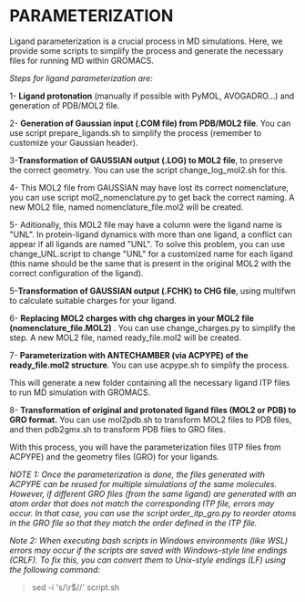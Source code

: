 # PARAMETERIZATION

Ligand parameterization is a crucial process in MD simulations. Here, we provide some scripts to simplify the process and generate the necessary files for running MD within GROMACS. 

*Steps for ligand parameterization are:*

1- **Ligand protonation** (manually if possible with PyMOL, AVOGADRO...) and generation of PDB/MOL2 file. 

2- **Generation of Gaussian input (.COM file) from PDB/MOL2 file**. You can use script prepare_ligands.sh to simplify the process (remember to customize your Gaussian header). 

3-**Transformation of GAUSSIAN output (.LOG) to MOL2 file**, to preserve the correct geometry. You can use the script change_log_mol2.sh for this. 

4- This MOL2 file from GAUSSIAN may have lost its correct nomenclature, you can use script mol2_nomenclature.py to get back the correct naming. A new MOL2 file, named nomenclature_file.mol2 will be created. 

5- Aditionally, this MOL2 file may have a column were the ligand name is "UNL". In protein-ligand dynamics with more than one ligand, a conflict can appear if all ligands are named "UNL". To solve this problem, you can use change_UNL.script to change "UNL" for a customized name for each ligand (this name should be the same that is present in the original MOL2 with the correct configuration of the ligand).

5-**Transformation of GAUSSIAN output (.FCHK) to CHG file**, using multifwn to calculate suitable charges for your ligand.

6- **Replacing MOL2 charges  with chg charges in your MOL2 file (nomenclature_file.MOL2)** . You can use change_charges.py to simplify the step. A new MOL2 file, named ready_file.mol2 will be created. 

7- **Parameterization with ANTECHAMBER (via ACPYPE) of the ready_file.mol2 structure**. You can use acpype.sh to simplify the process. 

This will generate a new folder containing all the necessary ligand ITP files to run MD simulation with GROMACS. 

8- **Transformation of original and protonated ligand files (MOL2 or PDB) to GRO format.** You can use mol2pdb.sh to transform MOL2 files to PDB files, and then pdb2gmx.sh to transform PDB files to GRO files. 

With this process, you will have the parameterization files (ITP files from ACPYPE) and the geometry files (GRO) for your ligands. 

*NOTE 1: Once the parameterization is done, the files generated with ACPYPE can be reused for multiple simulations of the same molecules. However, if different GRO files (from the same ligand) are generated with an atom order that does not match the corresponding ITP file, errors may occur. In that case, you can use the script order_itp_gro.py to reorder atoms in the GRO file so that they match the order defined in the ITP file.*

*Note 2: When executing bash scripts in Windows environments (like WSL) errors may occur if the scripts are saved with Windows-style line endings (CRLF). To fix this, you can convert them to Unix-style endings (LF) using the following command:*

> sed -i 's/\r$//' script.sh










